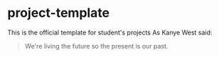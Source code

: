 # project-template
This is the official template for student's projects
As Kanye West said:

> We're living the future so
> the present is our past.
